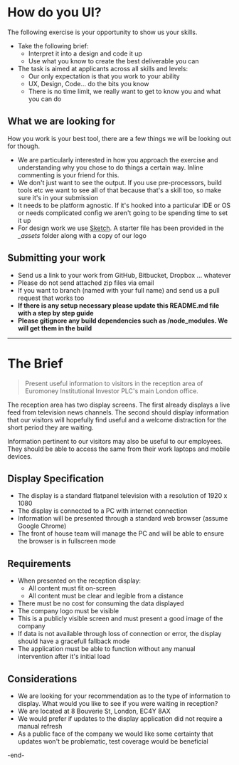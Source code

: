 # How do you UI? 

The following exercise is your opportunity to show us your skills.

- Take the following brief: 
    - Interpret it into a design and code it up
    - Use what you know to create the best deliverable you can
- The task is aimed at applicants across all skills and levels:  
    - Our only expectation is that you work to your ability
    - UX, Design, Code... do the bits you know
    - There is no time limit, we really want to get to know you and what you can do

## What we are looking for

How you work is your best tool, there are a few things we will be looking out for though. 

- We are particularly interested in how you approach the exercise and understanding why you chose to do things a certain way. Inline commenting is your friend for this.
- We don't just want to see the output. If you use pre-processors, build tools etc we want to see all of that because that's a skill too, so make sure it's in your submission
- It needs to be platform agnostic. If it's hooked into a particular IDE or OS or needs complicated config we aren't going to be spending time to set it up
- For design work we use [Sketch](https://www.sketchapp.com/). A starter file has been provided in the *_assets* folder along with a copy of our logo

## Submitting your work

- Send us a link to your work from GitHub, Bitbucket, Dropbox ... whatever
- Please do not send attached zip files via email
- If you want to branch (named with your full name) and send us a pull request that works too
- **If there is any setup necessary please update this README.md file with a step by step guide**
- **Please gitignore any build dependencies such as /node_modules. We will get them in the build** 
&nbsp; 

---
# The Brief

> Present useful information to visitors in the reception area of Euromoney Institutional Investor PLC's main London office.

The reception area has two display screens. The first already displays a live feed from television news channels. The second should display information that our visitors will hopefully find useful and a welcome distraction for the short period they are waiting.

Information pertinent to our visitors may also be useful to our employees. They should be able to access the same from their work laptops and mobile devices.

## Display Specification
- The display is a standard flatpanel television with a resolution of 1920 x 1080
- The display is connected to a PC with internet connection
- Information will be presented through a standard web browser (assume Google Chrome)
- The front of house team will manage the PC and will be able to ensure the browser is in fullscreen mode

## Requirements
- When presented on the reception display: 
    - All content must fit on-screen  
    - All content must be clear and legible from a distance
- There must be no cost for consuming the data displayed
- The company logo must be visible
- This is a publicly visible screen and must present a good image of the company
- If data is not available through loss of connection or error, the display should have a gracefull fallback mode
- The application must be able to function without any manual intervention after it's initial load

## Considerations
- We are looking for your recommendation as to the type of information to display.  What would you like to see if you were waiting in reception? 
- We are located at 8 Bouverie St, London, EC4Y 8AX
- We would prefer if updates to the display application did not require a manual refresh
- As a public face of the company we would like some certainty that updates won't be problematic, test coverage would be beneficial



-end-